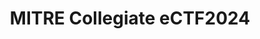 ---
layout: page
title: MITRE Collegiate eCTF2024
description: Team Cacti (Gaoxiang Liu, Zheyuan Ma, Afton Spiegel, Alex Eastman, Xi Tan, MD Armanuzzaman, and Sagar Mohan) advised by Dr. Zhao and Dr. Hu placed 4th in MITRE eCTF 2024.
img: assets/img/CTF/MITREectf2024.png
importance: 0
category: CTF
---